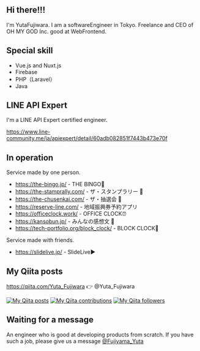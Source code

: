 ## Hi there!!!

I'm YutaFujiwara. I am a softwareEngineer in Tokyo.
Freelance and CEO of OH MY GOD Inc. good at WebFrontend.

## Special skill

- Vue.js and Nuxt.js
- Firebase
- PHP（Laravel）
- Java

## LINE API Expert

I'm a LINE API Expert certified engineer.

https://www.line-community.me/ja/apiexpert/detail/60adb082851f7443b473e70f

## In operation

Service made by one person.

- https://the-bingo.jp/ - THE BINGO🎱
- https://the-stamprally.com/ - ザ・スタンプラリー 🐾
- https://the-chusenkai.com/ - ザ・抽選会 🐾
- https://reserve-line.com/ - 地域振興券予約アプリ
- https://officeclock.work/ - OFFICE CLOCK⏰
- https://kansobun.jp/ - みんなの感想文 📖
- https://tech-portfolio.org/block_clock/ - BLOCK CLOCK🍅



Service made with friends.

- https://slidelive.jp/ - SlideLive▶️

## My Qiita posts

https://qiita.com/Yuta_Fujiwara 👉 @Yuta_Fujiwara

[![My Qiita posts](https://qiita-badge.apiapi.app/s/Yuta_Fujiwara/posts.svg)](http://qiita.com/Yuta_Fujiwara)
[![My Qiita contributions](https://qiita-badge.apiapi.app/s/Yuta_Fujiwara/contributions.svg)](http://qiita.com/Yuta_Fujiwara)
[![My Qiita followers](https://qiita-badge.apiapi.app/s/Yuta_Fujiwara/followers.svg)](http://qiita.com/Yuta_Fujiwara)

## Waiting for a message

An engineer who is good at developing products from scratch. If you have such a job, please give us a message
[@Fujiyama_Yuta](https://twitter.com/Fujiyama_Yuta)
